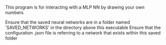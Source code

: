 
This program is for interacting with a MLP NN by drawing your own numbers

Ensure that the saved neural networks are in a folder named 'SAVED_NETWORKS' in the directory above this executable
Ensure that the configuration .json file is referring to a network that exists within this saved folder